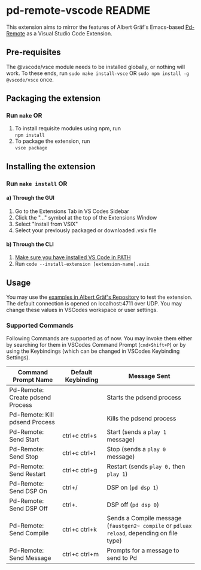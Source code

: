 # pd-remote-vscode README

This extension aims to mirror the features of Albert Gräf's Emacs-based [Pd-Remote](https://github.com/agraef/pd-remote) as a Visual Studio Code Extension.

## Pre-requisites

The @vscode/vsce module needs to be installed globally, or nothing will work. To these ends, run `sudo make install-vsce` OR `sudo npm install -g @vscode/vsce` once.

## Packaging the extension

### Run `make` OR

1. To install requisite modules using npm, run  
```npm install```
2. To package the extension, run  
```vsce package```

## Installing the extension

### Run `make install` OR

#### a) Through the GUI

1. Go to the Extensions Tab in VS Codes Sidebar
2. Click the "..." symbol at the top of the Extensions Window
3. Select "Install from VSIX"
4. Select your previously packaged or downloaded .vsix file

#### b) Through the CLI

1. [Make sure you have installed VS Code in PATH](https://code.visualstudio.com/docs/setup/mac#_launching-from-the-command-line)
2. Run
```code --install-extension [extension-name].vsix```

## Usage

You may use the [examples in Albert Gräf's Repository](https://github.com/agraef/pd-remote/tree/main/examples) to test the extension.
The default connection is opened on localhost:4711 over UDP. You may change these values in VSCodes workspace or user settings.

### Supported Commands

Following Commands are supported as of now. You may invoke them either by searching for them in VSCodes Command Prompt (```cmd+Shift+P```) or by using the Keybindings (which can be changed in VSCodes Keybinding Settings).

| Command Prompt Name              | Default Keybinding | Message Sent |
| -------------------------------- | ------------------ | ------------ |
| Pd-Remote: Create pdsend Process |                    | Starts the pdsend process |
| Pd-Remote: Kill pdsend Process   |                    | Kills the pdsend process |
| Pd-Remote: Send Start            | ctrl+c ctrl+s      | Start (sends a `play 1` message) |
| Pd-Remote: Send Stop             | ctrl+c ctrl+t      | Stop (sends a `play 0` message) |
| Pd-Remote: Send Restart          | ctrl+c ctrl+g      | Restart (sends `play 0,` then `play 1`) |
| Pd-Remote: Send DSP On           | ctrl+/             | DSP on (`pd dsp 1`) |
| Pd-Remote: Send DSP Off          | ctrl+.             | DSP off (`pd dsp 0`) |
| Pd-Remote: Send Compile          | ctrl+c ctrl+k      | Sends a Compile message (`faustgen2~ compile` or `pdluax reload`, depending on file type) |
| Pd-Remote: Send Message          | ctrl+c ctrl+m      | Prompts for a message to send to Pd |
